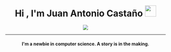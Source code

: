 
<h1 align="center">Hi , I'm Juan Antonio Castaño <img src="https://media.giphy.com/media/hvRJCLFzcasrR4ia7z/giphy.gif" width="35"></h1>
<p align="center">
  <a href="https://github.com/DenverCoder1/readme-typing-svg">
    <img src="https://readme-typing-svg.herokuapp.com?center=true&size=24&duration=3000&color=36BCF7&lines=Computer+Science+Student">
  </a>
</p>
<hr/>
<h4 align="center">I'm a newbie in computer science. A story is in the making.</h4>
<br>

